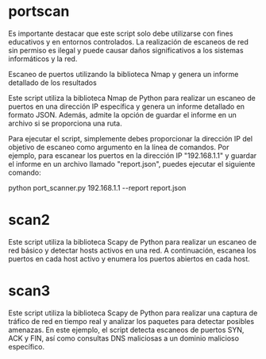 # portscan

Es importante destacar que este script solo debe utilizarse con fines educativos y en entornos controlados. La realización de escaneos de red sin permiso es ilegal y puede causar daños significativos a los sistemas informáticos y la red.


Escaneo de puertos utilizando la biblioteca Nmap y genera un informe detallado de los resultados

Este script utiliza la biblioteca Nmap de Python para realizar un escaneo de puertos en una dirección IP específica y genera un informe detallado en formato JSON. Además, admite la opción de guardar el informe en un archivo si se proporciona una ruta.

Para ejecutar el script, simplemente debes proporcionar la dirección IP del objetivo de escaneo como argumento en la línea de comandos. Por ejemplo, para escanear los puertos en la dirección IP "192.168.1.1" y guardar el informe en un archivo llamado "report.json", puedes ejecutar el siguiente comando:

python port_scanner.py 192.168.1.1 --report report.json



# scan2

Este script utiliza la biblioteca Scapy de Python para realizar un escaneo de red básico y detectar hosts activos en una red. A continuación, escanea los puertos en cada host activo y enumera los puertos abiertos en cada host.


# scan3

Este script utiliza la biblioteca Scapy de Python para realizar una captura de tráfico de red en tiempo real y analizar los paquetes para detectar posibles amenazas. En este ejemplo, el script detecta escaneos de puertos SYN, ACK y FIN, así como consultas DNS maliciosas a un dominio malicioso específico.
